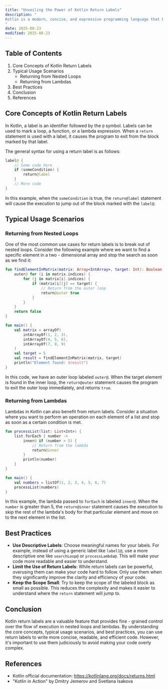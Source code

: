 ```yaml
---
title: "Unveiling the Power of Kotlin Return Labels"
description: "
Kotlin is a modern, concise, and expressive programming language that builds upon the Java Virtual Machine. One of its unique features is the concept of return labels, which provide a powerful way to control the flow of execution when dealing with nested loops and lambdas. Return labels in Kotlin allow developers to specify exactly where a `return` statement should jump to, offering more flexibility and clarity in code. This blog post aims to delve deep into the core concepts, typical usage scenarios, and best practices of Kotlin return labels, enabling intermediate - to - advanced software engineers to leverage this feature effectively.
"
date: 2025-08-23
modified: 2025-08-23
---
```


## Table of Contents
1. Core Concepts of Kotlin Return Labels
2. Typical Usage Scenarios
    - Returning from Nested Loops
    - Returning from Lambdas
3. Best Practices
4. Conclusion
5. References

## Core Concepts of Kotlin Return Labels
In Kotlin, a label is an identifier followed by the `@` symbol. Labels can be used to mark a loop, a function, or a lambda expression. When a `return` statement is used with a label, it causes the program to exit from the block marked by that label.

The general syntax for using a return label is as follows:
```kotlin
label@ {
    // Some code here
    if (someCondition) {
        return@label
    }
    // More code
}
```
In this example, when the `someCondition` is true, the `return@label` statement will cause the execution to jump out of the block marked with the `label@`.

## Typical Usage Scenarios

### Returning from Nested Loops
One of the most common use cases for return labels is to break out of nested loops. Consider the following example where we want to find a specific element in a two - dimensional array and stop the search as soon as we find it:

```kotlin
fun findElementInMatrix(matrix: Array<IntArray>, target: Int): Boolean {
    outer@ for (i in matrix.indices) {
        for (j in matrix[i].indices) {
            if (matrix[i][j] == target) {
                // Return from the outer loop
                return@outer true
            }
        }
    }
    return false
}

fun main() {
    val matrix = arrayOf(
        intArrayOf(1, 2, 3),
        intArrayOf(4, 5, 6),
        intArrayOf(7, 8, 9)
    )
    val target = 5
    val result = findElementInMatrix(matrix, target)
    println("Element found: $result")
}
```
In this code, we have an outer loop labeled `outer@`. When the target element is found in the inner loop, the `return@outer` statement causes the program to exit the outer loop immediately, and returns `true`.

### Returning from Lambdas
Lambdas in Kotlin can also benefit from return labels. Consider a situation where you want to perform an operation on each element of a list and stop as soon as a certain condition is met.

```kotlin
fun processList(list: List<Int>) {
    list.forEach { number ->
        inner@ if (number > 5) {
            // Return from the lambda
            return@inner
        }
        println(number)
    }
}

fun main() {
    val numbers = listOf(1, 2, 3, 4, 5, 6, 7)
    processList(numbers)
}
```
In this example, the lambda passed to `forEach` is labeled `inner@`. When the `number` is greater than 5, the `return@inner` statement causes the execution to skip the rest of the lambda's body for that particular element and move on to the next element in the list.

## Best Practices
- **Use Descriptive Labels**: Choose meaningful names for your labels. For example, instead of using a generic label like `label1@`, use a more descriptive one like `searchLoop@` or `processLambda@`. This will make your code more readable and easier to understand.
- **Limit the Use of Return Labels**: While return labels can be powerful, overusing them can make your code hard to follow. Only use them when they significantly improve the clarity and efficiency of your code.
- **Keep the Scope Small**: Try to keep the scope of the labeled block as small as possible. This reduces the complexity and makes it easier to understand where the `return` statement will jump to.

## Conclusion
Kotlin return labels are a valuable feature that provides fine - grained control over the flow of execution in nested loops and lambdas. By understanding the core concepts, typical usage scenarios, and best practices, you can use return labels to write more concise, readable, and efficient code. However, it's important to use them judiciously to avoid making your code overly complex.

## References
- Kotlin official documentation: https://kotlinlang.org/docs/returns.html
- "Kotlin in Action" by Dmitry Jemerov and Svetlana Isakova
